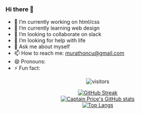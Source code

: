 ### Hi there 👋
- 🔭 I’m currently working on html/css
- 🌱 I’m currently learning web design
- 👯 I’m looking to collaborate on slack
- 🤔 I’m looking for help with life
- 💬 Ask me about myself
- 📫 How to reach me: murathoncu@gmail.com
- 😄 Pronouns:
- ⚡ Fun fact: 



<div align="center">
  
  ![visitors](https://visitor-badge.glitch.me/badge?page_id=murathudavendigar)
  <br>

[![GitHub Streak](https://github-readme-streak-stats.herokuapp.com/?user=murathudavendigar)](https://git.io/streak-stats)   <br>
[![Captain Price's GitHub stats](https://github-readme-stats.vercel.app/api?username=murathudavendigar)](https://github.com/anuraghazra/github-readme-stats)   <br>
[![Top Langs](https://github-readme-stats.vercel.app/api/top-langs/?username=murathudavendigar)](https://github.com/anuraghazra/github-readme-stats)   <br>

  </div>
